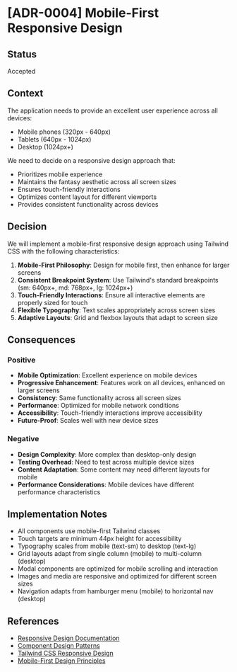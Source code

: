 # [ADR-0004] Mobile-First Responsive Design

## Status

Accepted

## Context

The application needs to provide an excellent user experience across all devices:
- Mobile phones (320px - 640px)
- Tablets (640px - 1024px)
- Desktop (1024px+)

We need to decide on a responsive design approach that:
- Prioritizes mobile experience
- Maintains the fantasy aesthetic across all screen sizes
- Ensures touch-friendly interactions
- Optimizes content layout for different viewports
- Provides consistent functionality across devices

## Decision

We will implement a mobile-first responsive design approach using Tailwind CSS with the following characteristics:

1. **Mobile-First Philosophy**: Design for mobile first, then enhance for larger screens
2. **Consistent Breakpoint System**: Use Tailwind's standard breakpoints (sm: 640px+, md: 768px+, lg: 1024px+)
3. **Touch-Friendly Interactions**: Ensure all interactive elements are properly sized for touch
4. **Flexible Typography**: Text scales appropriately across screen sizes
5. **Adaptive Layouts**: Grid and flexbox layouts that adapt to screen size

## Consequences

### Positive

- **Mobile Optimization**: Excellent experience on mobile devices
- **Progressive Enhancement**: Features work on all devices, enhanced on larger screens
- **Consistency**: Same functionality across all screen sizes
- **Performance**: Optimized for mobile network conditions
- **Accessibility**: Touch-friendly interactions improve accessibility
- **Future-Proof**: Scales well with new device sizes

### Negative

- **Design Complexity**: More complex than desktop-only design
- **Testing Overhead**: Need to test across multiple device sizes
- **Content Adaptation**: Some content may need different layouts for mobile
- **Performance Considerations**: Mobile devices have different performance characteristics

## Implementation Notes

- All components use mobile-first Tailwind classes
- Touch targets are minimum 44px height for accessibility
- Typography scales from mobile (text-sm) to desktop (text-lg)
- Grid layouts adapt from single column (mobile) to multi-column (desktop)
- Modal components are optimized for mobile scrolling and interaction
- Images and media are responsive and optimized for different screen sizes
- Navigation adapts from hamburger menu (mobile) to horizontal nav (desktop)

## References

- [Responsive Design Documentation](../design/responsive.md)
- [Component Design Patterns](../design/components.md)
- [Tailwind CSS Responsive Design](https://tailwindcss.com/docs/responsive-design)
- [Mobile-First Design Principles](https://www.lukew.com/ff/entry.asp?933) 